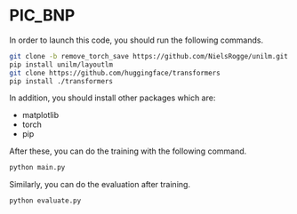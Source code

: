 # PIC_BNP
In order to launch this code, you should run the following commands.
~~~bash
git clone -b remove_torch_save https://github.com/NielsRogge/unilm.git
pip install unilm/layoutlm
git clone https://github.com/huggingface/transformers
pip install ./transformers
~~~

In addition, you should install other packages which are:
* matplotlib
* torch
* pip

After these, you can do the training with the following command.
~~~bash
python main.py
~~~

Similarly, you can do the evaluation after training.
~~~bash
python evaluate.py
~~~

